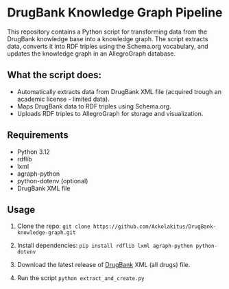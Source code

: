 # DrugBank Knowledge Graph Pipeline

This repository contains a Python script for transforming data from the DrugBank knowledge base into a knowledge graph. The script extracts data, converts it into RDF triples using the Schema.org vocabulary, and updates the knowledge graph in an AllegroGraph database.

## What the script does:
- Automatically extracts data from DrugBank XML file (acquired trough an academic license - limited data).
- Maps DrugBank data to RDF triples using Schema.org.
- Uploads RDF triples to AllegroGraph for storage and visualization.

## Requirements
- Python 3.12
- rdflib
- lxml
- agraph-python
- python-dotenv (optional)
- DrugBank XML file

## Usage
1. Clone the repo: `git clone https://github.com/Ackolakitus/DrugBank-knowledge-graph.git`

2. Install dependencies: `pip install rdflib lxml agraph-python python-dotenv`

3. Download the latest release of [DrugBank](https://go.drugbank.com/releases) XML (all drugs) file.

4. Run the script `python extract_and_create.py`
